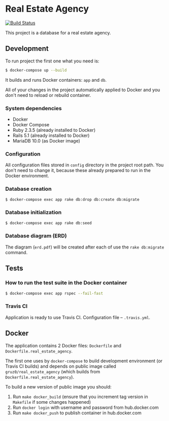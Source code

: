 # Real Estate Agency


[![Build Status](https://travis-ci.org/gruz0/real_estate_agency.svg?branch=master)](https://travis-ci.org/gruz0/real_estate_agency)

This project is a database for a real estate agency.

## Development

To run project the first one what you need is:
```bash
$ docker-compose up --build
```

It builds and runs Docker containers: `app` and `db`.

All of your changes in the project automatically applied to Docker and you don't need to reload or rebuild container.

### System dependencies

* Docker
* Docker Compose
* Ruby 2.3.5 (already installed to Docker)
* Rails 5.1 (already installed to Docker)
* MariaDB 10.0 (as Docker image)

### Configuration

All configuration files stored in `config` directory in the project root path. You don't need to change it, because
these already prepared to run in the Docker environment.

### Database creation

```bash
$ docker-compose exec app rake db:drop db:create db:migrate
```

### Database initialization

```bash
$ docker-compose exec app rake db:seed
```

### Database diagram (ERD)

The diagram (`erd.pdf`) will be created after each of use the `rake db:migrate` command.

## Tests

### How to run the test suite in the Docker container

```bash
$ docker-compose exec app rspec --fail-fast
```

### Travis CI

Application is ready to use Travis CI. Configuration file – `.travis.yml`.

## Docker

The application contains 2 Docker files: `Dockerfile` and `Dockerfile.real_estate_agency`.

The first one uses by `docker-compose` to build development environment (or Travis CI builds) and depends
on public image called `gruz0/real_estate_agency` (which builds from `Dockerfile.real_estate_agency`).

To build a new version of public image you should:

1. Run `make docker_build` (ensure that you increment tag version in `Makefile` if some changes happened)
2. Run `docker login` with username and password from hub.docker.com
3. Run `make docker_push` to publish container in hub.docker.com
